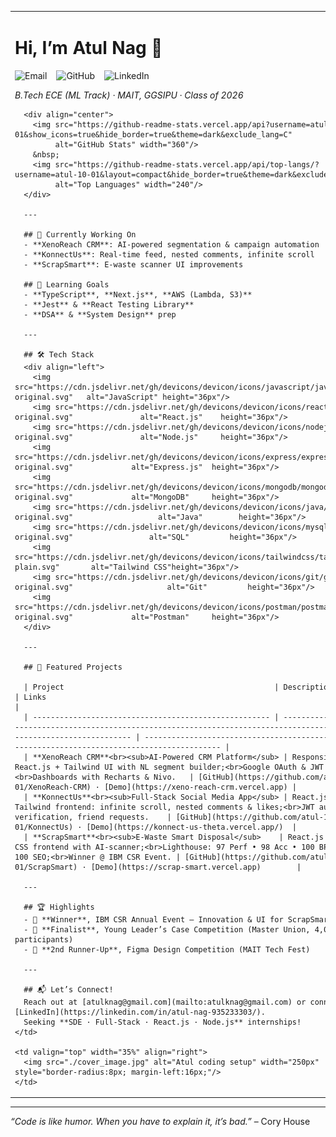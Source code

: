 <!-- README.md for Atul Nag – Final Layout Fix -->

<table width="100%">
  <tr>
    <td valign="top" width="65%">
      <h1>Hi, I’m Atul Nag 👋</h1>
      <p>
        <a href="mailto:atulknag@gmail.com" style="text-decoration:none;">
          <img src="https://img.shields.io/badge/atulknag@gmail.com-c14438?style=flat&logo=Gmail&logoColor=white" alt="Email"/>
        </a>
        &nbsp;&nbsp;
        <a href="https://github.com/atul-10-01" style="text-decoration:none;">
          <img src="https://img.shields.io/badge/GitHub-000?style=flat&logo=github&logoColor=white" alt="GitHub"/>
        </a>
        &nbsp;&nbsp;
        <a href="https://linkedin.com/in/atul-nag-935233303/" style="text-decoration:none;">
          <img src="https://img.shields.io/badge/LinkedIn-0A66C2?style=flat&logo=linkedin&logoColor=white" alt="LinkedIn"/>
        </a>
      </p>
      <p><em>B.Tech ECE (ML Track) · MAIT, GGSIPU · Class of 2026</em></p>

      <div align="center">
        <img src="https://github-readme-stats.vercel.app/api?username=atul-10-01&show_icons=true&hide_border=true&theme=dark&exclude_lang=C" 
             alt="GitHub Stats" width="360"/>
        &nbsp;
        <img src="https://github-readme-stats.vercel.app/api/top-langs/?username=atul-10-01&layout=compact&hide_border=true&theme=dark&exclude_lang=C" 
             alt="Top Languages" width="240"/>
      </div>

      ---
      
      ## 🌱 Currently Working On
      - **XenoReach CRM**: AI‑powered segmentation & campaign automation  
      - **KonnectUs**: Real‑time feed, nested comments, infinite scroll  
      - **ScrapSmart**: E‑waste scanner UI improvements  

      ## 🎯 Learning Goals
      - **TypeScript**, **Next.js**, **AWS (Lambda, S3)**  
      - **Jest** & **React Testing Library**  
      - **DSA** & **System Design** prep  

      ---
      
      ## 🛠 Tech Stack
      <div align="left">
        <img src="https://cdn.jsdelivr.net/gh/devicons/devicon/icons/javascript/javascript-original.svg"   alt="JavaScript" height="36px"/>  
        <img src="https://cdn.jsdelivr.net/gh/devicons/devicon/icons/react/react-original.svg"               alt="React.js"    height="36px"/>  
        <img src="https://cdn.jsdelivr.net/gh/devicons/devicon/icons/nodejs/nodejs-original.svg"               alt="Node.js"     height="36px"/>  
        <img src="https://cdn.jsdelivr.net/gh/devicons/devicon/icons/express/express-original.svg"             alt="Express.js"  height="36px"/>  
        <img src="https://cdn.jsdelivr.net/gh/devicons/devicon/icons/mongodb/mongodb-original.svg"             alt="MongoDB"     height="36px"/>  
        <img src="https://cdn.jsdelivr.net/gh/devicons/devicon/icons/java/java-original.svg"                   alt="Java"        height="36px"/>  
        <img src="https://cdn.jsdelivr.net/gh/devicons/devicon/icons/mysql/mysql-original.svg"                 alt="SQL"         height="36px"/>  
        <img src="https://cdn.jsdelivr.net/gh/devicons/devicon/icons/tailwindcss/tailwindcss-plain.svg"       alt="Tailwind CSS"height="36px"/>  
        <img src="https://cdn.jsdelivr.net/gh/devicons/devicon/icons/git/git-original.svg"                     alt="Git"         height="36px"/>  
        <img src="https://cdn.jsdelivr.net/gh/devicons/devicon/icons/postman/postman-original.svg"             alt="Postman"     height="36px"/>
      </div>

      ---

      ## 🚀 Featured Projects

      | Project                                               | Description                                                                                                                    | Links                                                                                             |
      | ----------------------------------------------------- | ------------------------------------------------------------------------------------------------------------------------------ | ------------------------------------------------------------------------------------------------- |
      | **XenoReach CRM**<br><sub>AI‑Powered CRM Platform</sub> | Responsive React.js + Tailwind UI with NL segment builder;<br>Google OAuth & JWT auth;<br>Dashboards with Recharts & Nivo.   | [GitHub](https://github.com/atul-10-01/XenoReach-CRM) · [Demo](https://xeno-reach-crm.vercel.app) |
      | **KonnectUs**<br><sub>Full‑Stack Social Media App</sub> | React.js + Tailwind frontend: infinite scroll, nested comments & likes;<br>JWT auth, email verification, friend requests.    | [GitHub](https://github.com/atul-10-01/KonnectUs) · [Demo](https://konnect-us-theta.vercel.app/)  |
      | **ScrapSmart**<br><sub>E‑Waste Smart Disposal</sub>    | React.js + Tailwind CSS frontend with AI‑scanner;<br>Lighthouse: 97 Perf • 98 Acc • 100 BP • 100 SEO;<br>Winner @ IBM CSR Event. | [GitHub](https://github.com/atul-10-01/ScrapSmart) · [Demo](https://scrap-smart.vercel.app)        |

      ---

      ## 🏆 Highlights
      - 🥇 **Winner**, IBM CSR Annual Event — Innovation & UI for ScrapSmart  
      - 🏅 **Finalist**, Young Leader’s Case Competition (Master Union, 4,000+ participants)  
      - 🎨 **2nd Runner‑Up**, Figma Design Competition (MAIT Tech Fest)  

      ---

      ## 📬 Let’s Connect!
      Reach out at [atulknag@gmail.com](mailto:atulknag@gmail.com) or connect on [LinkedIn](https://linkedin.com/in/atul-nag-935233303/).  
      Seeking **SDE · Full‑Stack · React.js · Node.js** internships!
    </td>

    <td valign="top" width="35%" align="right">
      <img src="./cover_image.jpg" alt="Atul coding setup" width="250px" style="border-radius:8px; margin-left:16px;"/>
    </td>
  </tr>
</table>

---

_“Code is like humor. When you have to explain it, it’s bad.”_ – Cory House  
